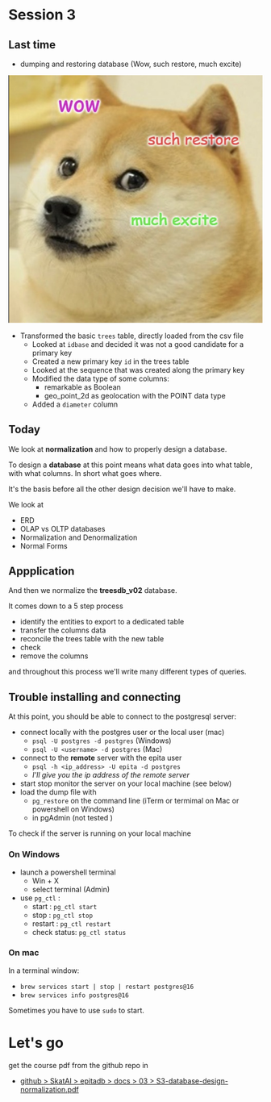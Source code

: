 # Session 3 

## Last time 

* dumping and restoring database (Wow, such restore, much excite)

![](./../../img/doge-restore-excite.png)


* Transformed the basic ```trees``` table, directly loaded from the csv file
    * Looked at ```idbase``` and decided it was not a good candidate for a primary key 
    * Created a new primary key ```id``` in the trees table
    * Looked at the sequence that was created along the primary key
    * Modified the data type of some columns: 
        * remarkable as Boolean
        * geo_point_2d as geolocation with the POINT data type
    * Added a ```diameter``` column

## Today

We look at **normalization** and how to properly design a database. 

To design a **database** at this point means what data goes into what table, with what columns. In short what goes where.

It's the basis before  all the other design decision we'll have to make.

We look at 

* ERD
* OLAP vs OLTP databases
* Normalization and Denormalization
* Normal Forms 

## Appplication

And then we normalize the **treesdb_v02** database.

It comes down to a 5 step process

* identify the entities to export to a dedicated table
* transfer the columns data
* reconcile the trees table with the new table
* check
* remove the columns

and throughout this process we'll write many different types of queries.

## Trouble installing and connecting 

At this point, you should be able to connect to the postgresql server: 

* connect locally with the postgres user or the local user (mac)
    * ```psql -U postgres -d postgres``` (Windows)
    * ```psql -U <username> -d postgres``` (Mac)
* connect to the **remote** server with the epita user 
    * ```psql -h <ip_address> -U epita -d postgres```
    * *I'll give you the ip address of the remote server*
* start stop monitor the server on your local machine (see below)
* load the dump file with 
    * ```pg_restore``` on the command line (iTerm or termimal on Mac or powershell on Windows)
    * in pgAdmin (not tested )


To check if the server is running on your local machine
### On Windows

* launch a powershell terminal 
    * Win + X
    * select terminal (Admin)
* use ```pg_ctl``` :
    * start : ```pg_ctl start```
    * stop : ```pg_ctl stop```
    * restart : ```pg_ctl restart```
    * check status: ```pg_ctl status```


### On mac
In a terminal window:

* ```brew services start | stop | restart postgres@16```
* ```brew services info postgres@16```

Sometimes you have to use ```sudo``` to start. 

# Let's go

get the course pdf from the github repo in 

* [github > SkatAI > epitadb > docs > 03 > S3-database-design-normalization.pdf](https://github.com/SkatAI/epitadb/blob/master/docs/03/S3-database-design-normalization.pdf)

